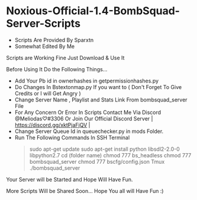 # Noxious-Official-1.4-BombSquad-Server-Scripts

- Scripts Are Provided By Sparxtn 
- Somewhat Edited By Me

Scripts are Working Fine Just Download & Use It 

Before Using It Do the Following Things...
- Add Your Pb id in ownerhashes in getpermissionhashes.py 
- Do Changes In Bstextonmap.py If you want to ( Don't Forget To Give Credits or I will Get Angry )
- Change Server Name , Playlist and Stats Link From bombsquad_server File
- For Any Concern Or Error In Scripts Contact Me Via Discord @Meliodas♡#3306 Or Join Our Official Discord Server | https://discord.gg/xktPjaFjQV |
- Change Server Queue Id in queuechecker.py in mods Folder.
- Run The Following Commands In SSH Terminal
  > sudo apt-get update
  > sudo apt-get install python libsdl2-2.0-0 libpython2.7
  > cd (folder name)
  > chmod 777 bs_headless
  > chmod 777 bombsquad_server
  > chmod 777 bscfg/config.json
  > Tmux
  > ./bombsquad_server

Your Server will be Started and Hope Will Have Fun. 

More Scripts Will be Shared Soon... 
Hope You all will Have Fun :) 
